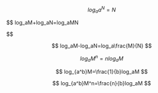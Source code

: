 $$
log_aa^N=N
$$

$$
log_aM+log_aN=log_aMN

$$

$$
log_aM-log_aN=log_a\frac{M}{N}
$$

$$
log_aM^n=nlog_aM
$$

$$
log_{a^b}M=\frac{1}{b}log_aM
$$

$$
log_{a^b}M^n=\frac{n}{b}log_aM
$$

